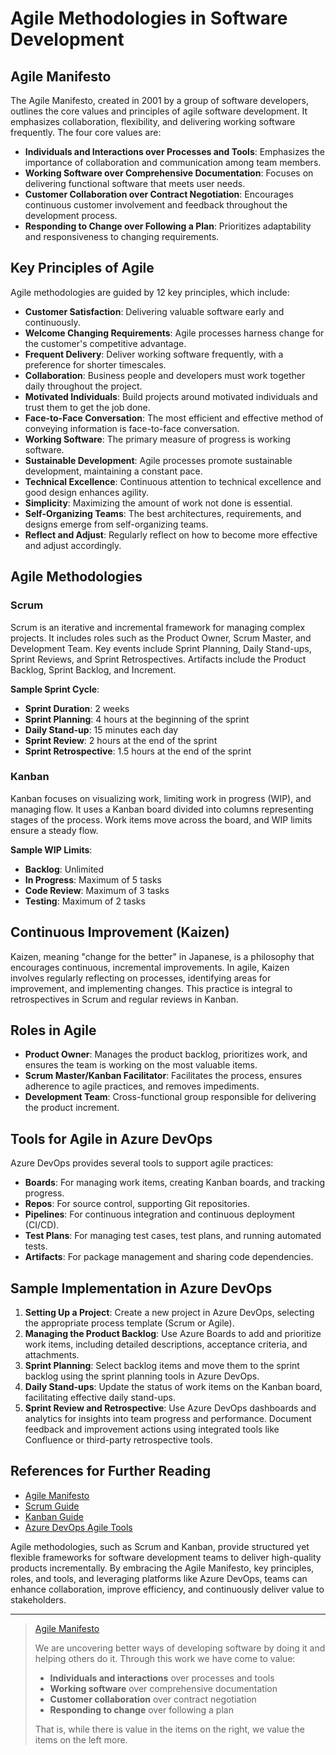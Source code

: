 # Agile Methodologies in Software Development

## Agile Manifesto

The Agile Manifesto, created in 2001 by a group of software developers, outlines the core values and principles of agile software development. It emphasizes collaboration, flexibility, and delivering working software frequently. The four core values are:

- **Individuals and Interactions over Processes and Tools**: Emphasizes the importance of collaboration and communication among team members.
- **Working Software over Comprehensive Documentation**: Focuses on delivering functional software that meets user needs.
- **Customer Collaboration over Contract Negotiation**: Encourages continuous customer involvement and feedback throughout the development process.
- **Responding to Change over Following a Plan**: Prioritizes adaptability and responsiveness to changing requirements.

## Key Principles of Agile

Agile methodologies are guided by 12 key principles, which include:

- **Customer Satisfaction**: Delivering valuable software early and continuously.
- **Welcome Changing Requirements**: Agile processes harness change for the customer's competitive advantage.
- **Frequent Delivery**: Deliver working software frequently, with a preference for shorter timescales.
- **Collaboration**: Business people and developers must work together daily throughout the project.
- **Motivated Individuals**: Build projects around motivated individuals and trust them to get the job done.
- **Face-to-Face Conversation**: The most efficient and effective method of conveying information is face-to-face conversation.
- **Working Software**: The primary measure of progress is working software.
- **Sustainable Development**: Agile processes promote sustainable development, maintaining a constant pace.
- **Technical Excellence**: Continuous attention to technical excellence and good design enhances agility.
- **Simplicity**: Maximizing the amount of work not done is essential.
- **Self-Organizing Teams**: The best architectures, requirements, and designs emerge from self-organizing teams.
- **Reflect and Adjust**: Regularly reflect on how to become more effective and adjust accordingly.

## Agile Methodologies

### Scrum

Scrum is an iterative and incremental framework for managing complex projects. It includes roles such as the Product Owner, Scrum Master, and Development Team. Key events include Sprint Planning, Daily Stand-ups, Sprint Reviews, and Sprint Retrospectives. Artifacts include the Product Backlog, Sprint Backlog, and Increment.

**Sample Sprint Cycle**:
- **Sprint Duration**: 2 weeks
- **Sprint Planning**: 4 hours at the beginning of the sprint
- **Daily Stand-up**: 15 minutes each day
- **Sprint Review**: 2 hours at the end of the sprint
- **Sprint Retrospective**: 1.5 hours at the end of the sprint

### Kanban

Kanban focuses on visualizing work, limiting work in progress (WIP), and managing flow. It uses a Kanban board divided into columns representing stages of the process. Work items move across the board, and WIP limits ensure a steady flow.

**Sample WIP Limits**:
- **Backlog**: Unlimited
- **In Progress**: Maximum of 5 tasks
- **Code Review**: Maximum of 3 tasks
- **Testing**: Maximum of 2 tasks

## Continuous Improvement (Kaizen)

Kaizen, meaning "change for the better" in Japanese, is a philosophy that encourages continuous, incremental improvements. In agile, Kaizen involves regularly reflecting on processes, identifying areas for improvement, and implementing changes. This practice is integral to retrospectives in Scrum and regular reviews in Kanban.

## Roles in Agile

- **Product Owner**: Manages the product backlog, prioritizes work, and ensures the team is working on the most valuable items.
- **Scrum Master/Kanban Facilitator**: Facilitates the process, ensures adherence to agile practices, and removes impediments.
- **Development Team**: Cross-functional group responsible for delivering the product increment.

## Tools for Agile in Azure DevOps

Azure DevOps provides several tools to support agile practices:

- **Boards**: For managing work items, creating Kanban boards, and tracking progress.
- **Repos**: For source control, supporting Git repositories.
- **Pipelines**: For continuous integration and continuous deployment (CI/CD).
- **Test Plans**: For managing test cases, test plans, and running automated tests.
- **Artifacts**: For package management and sharing code dependencies.

## Sample Implementation in Azure DevOps

1. **Setting Up a Project**: Create a new project in Azure DevOps, selecting the appropriate process template (Scrum or Agile).
2. **Managing the Product Backlog**: Use Azure Boards to add and prioritize work items, including detailed descriptions, acceptance criteria, and attachments.
3. **Sprint Planning**: Select backlog items and move them to the sprint backlog using the sprint planning tools in Azure DevOps.
4. **Daily Stand-ups**: Update the status of work items on the Kanban board, facilitating effective daily stand-ups.
5. **Sprint Review and Retrospective**: Use Azure DevOps dashboards and analytics for insights into team progress and performance. Document feedback and improvement actions using integrated tools like Confluence or third-party retrospective tools.

## References for Further Reading

- [Agile Manifesto](https://agilemanifesto.org/)
- [Scrum Guide](https://scrumguides.org/scrum-guide.html)
- [Kanban Guide](https://kanban.university/)
- [Azure DevOps Agile Tools](https://docs.microsoft.com/en-us/azure/devops/boards/get-started/what-is-azure-boards?view=azure-devops)

Agile methodologies, such as Scrum and Kanban, provide structured yet flexible frameworks for software development teams to deliver high-quality products incrementally. By embracing the Agile Manifesto, key principles, roles, and tools, and leveraging platforms like Azure DevOps, teams can enhance collaboration, improve efficiency, and continuously deliver value to stakeholders.

---

>
> [Agile Manifesto](https://agilemanifesto.org/)
> 
> We are uncovering better ways of developing
> software by doing it and helping others do it.
> Through this work we have come to value:
>
> - **Individuals and interactions** over processes and tools
> - **Working software** over comprehensive documentation
> - **Customer collaboration** over contract negotiation
> - **Responding to change** over following a plan
>
> That is, while there is value in the items on
> the right, we value the items on the left more.
>
>